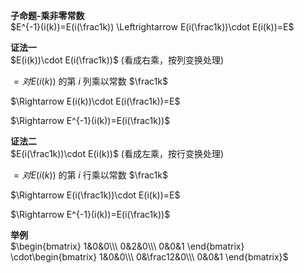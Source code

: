 **子命题-乘非零常数**  
$E^{-1}(i(k))=E(i(\frac1k))  
\Leftrightarrow E(i(\frac1k))\cdot E(i(k))=E$  
  
**证法一**  
$E(i(k))\cdot E(i(\frac1k))$ (看成右乘，按列变换处理)  
  
$=对E(i(k))$ 的第 $i$ 列乘以常数 $\frac1k$  
  
$\Rightarrow E(i(k))\cdot E(i(\frac1k))=E$  
  
$\Rightarrow E^{-1}(i(k))=E(i(\frac1k))$  
  
**证法二**  
$E(i(\frac1k))\cdot E(i(k))$ (看成左乘，按行变换处理)  
  
$=对E(i(k))$ 的第 $i$ 行乘以常数 $\frac1k$  
  
$\Rightarrow E(i(\frac1k))\cdot E(i(k))=E$  
  
$\Rightarrow E^{-1}(i(k))=E(i(\frac1k))$  
  
**举例**  
$\begin{bmatrix}  
1&0&0\\\  
0&2&0\\\  
0&0&1  
\end{bmatrix}  
\cdot\begin{bmatrix}  
1&0&0\\\  
0&\frac12&0\\\  
0&0&1  
\end{bmatrix}$  

